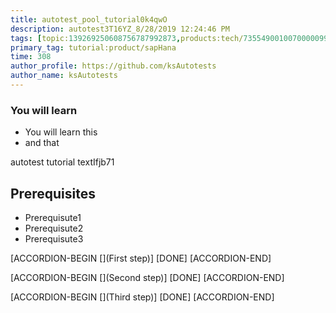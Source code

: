 ```yaml
---
title: autotest_pool_tutorial0k4qwO
description: autotest3T16YZ_8/28/2019 12:24:46 PM
tags: [topic:139269250608756787992873,products:tech/73554900100700000996,tutorial:experience/advanced]
primary_tag: tutorial:product/sapHana
time: 308
author_profile: https://github.com/ksAutotests
author_name: ksAutotests
---
```

### You will learn
- You will learn this
- and that

autotest tutorial textIfjb71

## Prerequisites
- Prerequisute1
- Prerequisute2
- Prerequisute3

[ACCORDION-BEGIN [](First step)]
[DONE]
[ACCORDION-END]

[ACCORDION-BEGIN [](Second step)]
[DONE]
[ACCORDION-END]

[ACCORDION-BEGIN [](Third step)]
[DONE]
[ACCORDION-END]

